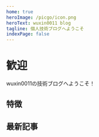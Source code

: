 ```yaml
---
home: true
heroImage: /picgo/icon.png
heroText: wuxin0011 blog
tagline: 個人技術ブログへようこそ
indexPage: false
---
```


<IndexBigImg />

# 歓迎

wuxin0011の技術ブログへようこそ！

## 特徴

<Card :cardData="[
  {
    cardName: 'フロントエンド',
    cardContent: 'HTML, CSS, JavaScript, Vue, React, TypeScriptなど最新のフロントエンド技術',
    cardSrc: '/web/',
    cardImgSrc: 'https://cdn.jsdelivr.net/gh/wuxin0011/wuxin@main/blog-resource/img/vue.jpg'
  },
  {
    cardName: 'バックエンド',
    cardContent: 'Java, Spring Boot, MyBatis, MySQLなどバックエンド開発技術',
    cardSrc: '/admin/',
    cardImgSrc: 'https://cdn.jsdelivr.net/gh/wuxin0011/wuxin@main/blog-resource/img/spring.jpg'
  },
  {
    cardName: '開発ツール',
    cardContent: 'Git, Docker, VS Code, 実用スクリプトなど開発効率化ツール',
    cardSrc: '/tools/',
    cardImgSrc: 'https://cdn.jsdelivr.net/gh/wuxin0011/wuxin@main/blog-resource/img/tools.jpg'
  }
]" :cardListSize="3" :carTitleColor="'#11A8CD'" />

## 最新記事

<Fantasy />

<GlobalTip />
